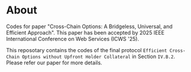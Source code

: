 # About
Codes for paper "Cross-Chain Options: A Bridgeless, Universal, and Efficient Approach".
This paper has been accepted by 2025 IEEE International Conference on Web Services (ICWS '25).


This reposotary contains the codes of the final protocol `Efficient Cross-Chain Options without Upfront Holder Collateral` in Section `IV.B.2`.
Please refer our paper for more details.

```
